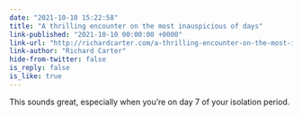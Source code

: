```yaml
---
date: "2021-10-10 15:22:58"
title: "A thrilling encounter on the most inauspicious of days"
link-published: "2021-10-10 00:00:00 +0000"
link-url: "http://richardcarter.com/a-thrilling-encounter-on-the-most-inauspicious-of-days/"
link-author: "Richard Carter"
hide-from-twitter: false
is_reply: false
is_like: true
---
```


This sounds great, especially when you’re on day 7 of your isolation period.
